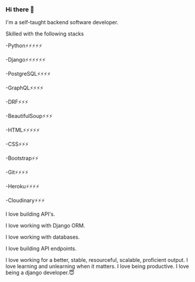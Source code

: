### Hi there 👋

<!--
**sylucck/sylucck** is a ✨ _special_ ✨ repository because its `README.md` (this file) appears on your GitHub profile.

Here are some ideas to get you started:

- 🔭 I’m currently working on ...
- 🌱 I’m currently learning ...
- 👯 I’m looking to collaborate on ...
- 🤔 I’m looking for help with ...
- 💬 Ask me about ...
- 📫 How to reach me: ...
- 😄 Pronouns: ...
- ⚡ Fun fact: ...
-->
I'm a self-taught backend software developer.


Skilled with the following stacks

-Python⚡⚡⚡⚡⚡

-Django⚡⚡⚡⚡⚡⚡

-PostgreSQL⚡⚡⚡⚡

-GraphQL⚡⚡⚡⚡

-DRF⚡⚡⚡

-BeautifulSoup⚡⚡⚡



-HTML⚡⚡⚡⚡⚡

-CSS⚡⚡⚡

-Bootstrap⚡⚡

-Git⚡⚡⚡⚡

-Heroku⚡⚡⚡⚡

-Cloudinary⚡⚡⚡


I love building API's. 

I love working with Django ORM. 

I love working with databases.

I love building API endpoints.

I love working for a better, stable, resourceful, scalable, proficient output. I love learning and unlearning when it matters. I love being productive. I love being a django developer.😇
